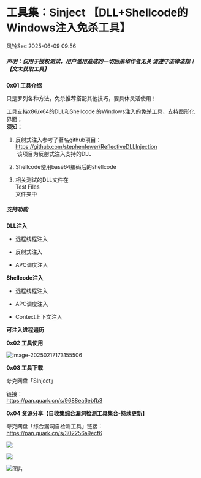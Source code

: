 #  工具集：Sinject 【DLL+Shellcode的Windows注入免杀工具】  
 风铃Sec   2025-06-09 09:56  
  
##### 声明：仅用于授权测试，用户滥用造成的一切后果和作者无关 请遵守法律法规！【文末获取工具】  
  
**0x01 工具介绍**  
  
只是罗列各种方法，免杀推荐搭配其他技巧，要具体灵活使用！  
  
工具支持x86/x64的DLL和Shellcode 的Windows注入的免杀工具，支持图形化界面；  
**须知：**  
1. 反射式注入参考了著名github项目：  
https://github.com/stephenfewer/ReflectiveDLLInjection  
 该项目为反射式注入支持的DLL  
  
1. Shellcode使用base64编码后的shellcode  
  
1. 相关测试的DLL文件在  
Test Files  
文件夹中  
  
##### 支持功能  
  
**DLL注入**  
- 远程线程注入  
  
- 反射式注入  
  
- APC调度注入  
  
**Shellcode注入**  
- 远程线程注入  
  
- APC调度注入  
  
- Context上下文注入  
  
**可注入进程遍历**  
  
**0x02 工具使用**  
  
![image-20250217173155506](https://mmbiz.qpic.cn/mmbiz_png/qGTEdaLg0HlTfTFMic5b5lJzw4PDqcMSSmfeqsHmibM41udhv1DP9L6iczARLcplXCqicxAGIA9rDz1PNTZhZJb0NA/640?wx_fmt=png&from=appmsg "")  
  
**0x03 工具下载**  
  
夸克网盘「SInject」  
  
链接：  
https://pan.quark.cn/s/9688ea6ebfb3  
  
**0x04 资源分享【自收集综合漏洞检测工具集合-持续更新】**  
  
  
夸克网盘「综合漏洞自检测工具」链接：  
https://pan.quark.cn/s/302256a9ecf6  
  
![](https://mmbiz.qpic.cn/mmbiz_png/qGTEdaLg0Hluiaiaou6yTGE4H9ibGFv2ToCXH1mtScsKmicyopAwFO7MhUxaCfR3Hh4djSLdCEvLBtyhB8jJb58rgg/640?wx_fmt=png&from=appmsg&watermark=1 "")  
  
![](https://mmbiz.qpic.cn/mmbiz_jpg/qGTEdaLg0Hluiaiaou6yTGE4H9ibGFv2ToCNJrY9MTc5CQSfzdf3ZAqp6Yp7gQawjCLyjDnFBnXTNWaAMias6yD7Sg/640?wx_fmt=jpeg&watermark=1 "")  
  
![图片](https://mmbiz.qpic.cn/mmbiz_png/qGTEdaLg0Hluiaiaou6yTGE4H9ibGFv2ToCqjLQzGcfbiamia8amFKmlURWku7ricjxgo0da7VSpOKpyibPic95bN2zIWQ/640?wx_fmt=png&from=appmsg&watermark=1&tp=wxpic&wxfrom=5&wx_lazy=1 "")  
  
  
